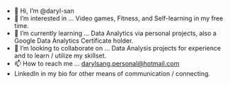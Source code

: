- 👋 Hi, I’m @daryl-san
- 👀 I’m interested in ... Video games, Fitness, and Self-learning in my free time.
- 🌱 I’m currently learning ... Data Analytics via personal projects, also a Google Data Analytics Certificate holder.
- 💞️ I’m looking to collaborate on ... Data Analysis projects for experience and to learn / utilize my skillset.
- 📫 How to reach me ... darylsang.personal@hotmail.com
- LinkedIn in my bio for other means of communication / connecting.

<!---
daryl-san/daryl-san is a ✨ special ✨ repository because its `README.md` (this file) appears on your GitHub profile.
You can click the Preview link to take a look at your changes.
--->
